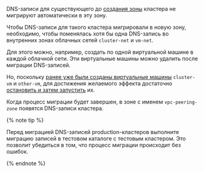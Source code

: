 DNS-записи для существующего до [создания зоны](#create-peering-zone) кластера не мигрируют автоматически в эту зону.

Чтобы DNS-записи для такого кластера мигрировали в новую зону, необходимо, чтобы поменялась хотя бы одна DNS-запись во внутренних зонах облачных сетей `cluster-net` и `vm-net`.

Для этого можно, например, создать по одной виртуальной машине в каждой облачной сети. Эти виртуальные машины можно удалить после миграции DNS-записей.


Но, поскольку [ранее уже были созданы виртуальные машины](#before-you-begin) `cluster-vm` и `other-vm`, для достижения желаемого эффекта достаточно [остановить и затем запустить](../../../../compute/operations/vm-control/vm-stop-and-start.md) их.

Когда процесс миграции будет завершен, в зоне с именем `vpc-peering-zone` появятся DNS-записи кластера.

{% note tip %}

Перед миграцией DNS-записей production-кластеров выполните миграцию записей в тестовом каталоге с тестовым кластером. Это позволит убедиться в том, что процесс миграции происходит без ошибок.

{% endnote %}